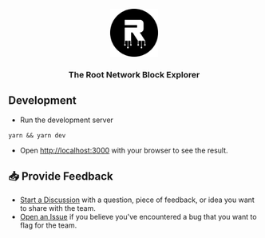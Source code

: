 <p align="center">
    <img src="./.github/logo.png" height="96">
    <h3 align="center">The Root Network Block Explorer</h3>
</p>

## Development

- Run the development server

```
yarn && yarn dev
```

- Open [http://localhost:3000](http://localhost:3000) with your browser to see the result.

## 📥 Provide Feedback

- [Start a Discussion](https://github.com/futureversecom/trn-block-explorer/discussions) with a question, piece of feedback, or idea you want to share with the team.
- [Open an Issue](https://github.com/futureversecom/trn-block-explorer/issues) if you believe you've encountered a bug that you want to flag for the team.